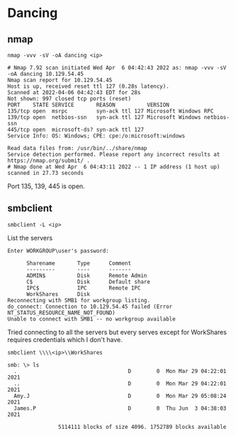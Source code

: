 # Dancing

## nmap
`nmap -vvv -sV -oA dancing <ip>`

```
# Nmap 7.92 scan initiated Wed Apr  6 04:42:43 2022 as: nmap -vvv -sV -oA dancing 10.129.54.45
Nmap scan report for 10.129.54.45
Host is up, received reset ttl 127 (0.28s latency).
Scanned at 2022-04-06 04:42:43 EDT for 28s
Not shown: 997 closed tcp ports (reset)
PORT    STATE SERVICE       REASON          VERSION
135/tcp open  msrpc         syn-ack ttl 127 Microsoft Windows RPC
139/tcp open  netbios-ssn   syn-ack ttl 127 Microsoft Windows netbios-ssn
445/tcp open  microsoft-ds? syn-ack ttl 127
Service Info: OS: Windows; CPE: cpe:/o:microsoft:windows

Read data files from: /usr/bin/../share/nmap
Service detection performed. Please report any incorrect results at https://nmap.org/submit/ .
# Nmap done at Wed Apr  6 04:43:11 2022 -- 1 IP address (1 host up) scanned in 27.73 seconds
```

Port 135, 139, 445 is open.

## smbclient
`smbclient -L <ip>`
  
List the servers
  
  ```
  Enter WORKGROUP\user's password: 

        Sharename       Type      Comment
        ---------       ----      -------
        ADMIN$          Disk      Remote Admin
        C$              Disk      Default share
        IPC$            IPC       Remote IPC
        WorkShares      Disk      
Reconnecting with SMB1 for workgroup listing.
do_connect: Connection to 10.129.54.45 failed (Error NT_STATUS_RESOURCE_NAME_NOT_FOUND)
Unable to connect with SMB1 -- no workgroup available
```
Tried connecting to all the servers but every serves except for WorkShares requires credentials which I don't have. 

`smbclient \\\\<ip>\\WorkShares`

```
smb: \> ls
  .                                   D        0  Mon Mar 29 04:22:01 2021
  ..                                  D        0  Mon Mar 29 04:22:01 2021
  Amy.J                               D        0  Mon Mar 29 05:08:24 2021
  James.P                             D        0  Thu Jun  3 04:38:03 2021

                5114111 blocks of size 4096. 1752789 blocks available
```


